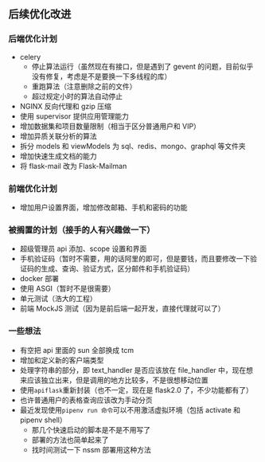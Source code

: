 ## 后续优化改进

### 后端优化计划

- celery
  - 停止算法运行（虽然现在有接口，但是遇到了 gevent 的问题，目前似乎没有修复，考虑是不是要换一下多线程的库）
  - 重跑算法（注意删除之前的文件）
  - 超过规定小时的算法自动停止
- NGINX 反向代理和 gzip 压缩
- 使用 supervisor 提供应用管理能力
- 增加数据集和项目数量限制（相当于区分普通用户和 VIP）
- 增加异质关联分析的算法
- 拆分 models 和 viewModels 为 sql、redis、mongo、graphql 等文件夹
- 增加快速生成文档的能力
- 将 flask-mail 改为 Flask-Mailman

### 前端优化计划

- 增加用户设置界面，增加修改邮箱、手机和密码的功能

### 被搁置的计划（接手的人有兴趣做一下）

- 超级管理员 api 添加、scope 设置和界面
- 手机验证码（暂时不需要，用的话阿里的即可，但是要钱，而且要修改一下验证码的生成、查询、验证方式，区分邮件和手机验证码）
- docker 部署
- 使用 ASGI（暂时不是很需要）
- 单元测试（浩大的工程）
- 前端 MockJS 测试（因为是前后端一起开发，直接代理就可以了）

### 一些想法

- 有空把 api 里面的 sun 全部换成 tcm
- 增加和定义新的客户端类型
- 处理字符串的部分，即 text_handler 是否应该放在 file_handler 中，现在想来应该独立出来，但是调用的地方比较多，不是很想移动位置
- 使用`apiflask`重新封装（也不一定，现在是 flask2.0 了，不少功能都有了）
- 也许普通用户的表格查询应该改为手动分页
- 最近发现使用`pipenv run 命令`可以不用激活虚拟环境（包括 activate 和 pipenv shell）
  - 那几个快速启动的脚本是不是不用写了
  - 部署的方法也简单起来了
  - 找时间测试一下 nssm 部署用这种方法
